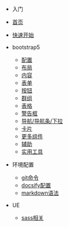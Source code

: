 - 入门

- [首页](/)
- [快速开始](README.md)

- bootstrap5

  - [配置](bootstrap5/setting.md)
  - [布局](bootstrap5/layout.md)
  - [内容](bootstrap5/content.md)
  - [表单](bootstrap5/form.md)
  - [按钮](bootstrap5/btns.md)
  - [群组](bootstrap5/group.md)
  - [表格](bootstrap5/tables.md)
  - [警告框](bootstrap5/alerts.md)
  - [导航/导航条/下拉](bootstrap5/navbar.md)
  - [卡片](bootstrap5/cards.md)
  - [更多组件](bootstrap5/components.md)
  - [辅助](bootstrap5/helpers.md)
  - [实用工具](bootstrap5/utilities.md)

- 环境配置

  - [git命令](service/git.md)
  - [docsify配置](service/docsify.md)
  - [markdown语法](service/markdown.md)

- UE

  - [sass相关](sass/sass.md)

